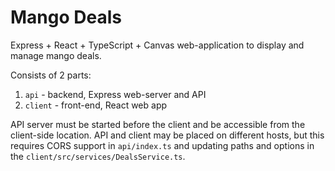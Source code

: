 # Mango Deals

Express + React + TypeScript + Canvas web-application to display and manage mango deals.

Consists of 2 parts:
1) `api` - backend, Express web-server and API
2) `client` - front-end, React web app

API server must be started before the client and be accessible from the client-side location.
API and client may be placed on different hosts, but this requires CORS support in `api/index.ts` and updating paths and options in the `client/src/services/DealsService.ts`.
